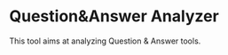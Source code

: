 Question&Answer Analyzer
========================

This tool aims at analyzing Question & Answer tools.
